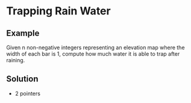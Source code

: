 # Trapping Rain Water
## Example
Given n non-negative integers representing an elevation map where the width of each bar is 1, compute how much water it is able to trap after raining.

## Solution
- 2 pointers
